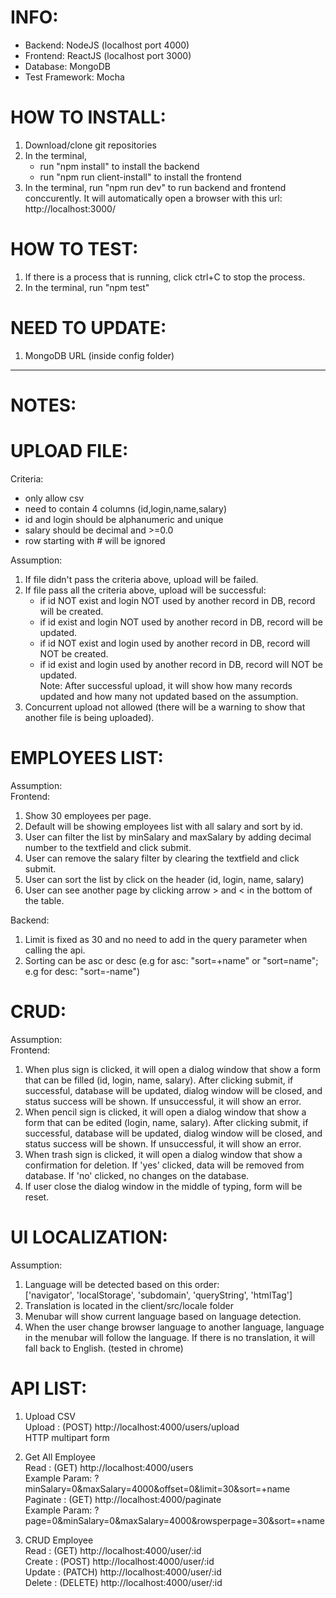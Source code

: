 INFO:
====
- Backend: NodeJS (localhost port 4000)
- Frontend: ReactJS (localhost port 3000)
- Database: MongoDB
- Test Framework: Mocha

HOW TO INSTALL:
====
1. Download/clone git repositories
2. In the terminal, 
   - run "npm install" to install the backend 
   - run "npm run client-install" to install the frontend
3. In the terminal, run "npm run dev" to run backend and frontend conccurently. It will automatically open a browser with this url: http://localhost:3000/

HOW TO TEST:
====
1. If there is a process that is running, click ctrl+C to stop the process.
2. In the terminal, run "npm test"

NEED TO UPDATE:
====
1. MongoDB URL (inside config folder)


----

NOTES:
====

UPLOAD FILE:
====
Criteria:
- only allow csv
- need to contain 4 columns (id,login,name,salary)
- id and login should be alphanumeric and unique
- salary should be decimal and >=0.0
- row starting with # will be ignored

Assumption: 
1. If file didn't pass the criteria above, upload will be failed.
2. If file pass all the criteria above, upload will be successful:
   - if id NOT exist and login NOT used by another record in DB, record will be created.
   - if id exist and login NOT used by another record in DB, record will be updated.
   - if id NOT exist and login used by another record in DB, record will NOT be created.
   - if id exist and login used by another record in DB, record will NOT be updated.  
   Note: After successful upload, it will show how many records updated and how many not updated based on the assumption.
3. Concurrent upload not allowed (there will be a warning to show that another file is being uploaded).


EMPLOYEES LIST:
====
Assumption:  
Frontend:
1. Show 30 employees per page.
2. Default will be showing employees list with all salary and sort by id.
3. User can filter the list by minSalary and maxSalary by adding decimal number to the textfield and click submit.
4. User can remove the salary filter by clearing the textfield and click submit.
5. User can sort the list by click on the header (id, login, name, salary)
6. User can see another page by clicking arrow > and < in the bottom of the table.

Backend:
1. Limit is fixed as 30 and no need to add in the query parameter when calling the api.
2. Sorting can be asc or desc (e.g for asc: "sort=+name" or "sort=name"; e.g for desc: "sort=-name")


CRUD:
====
Assumption:  
Frontend:
1. When plus sign is clicked, it will open a dialog window that show a form that can be filled (id, login, name, salary). After clicking submit, if successful, database will be updated, dialog window will be closed, and status success will be shown. If unsuccessful, it will show an error.
2. When pencil sign is clicked, it will open a dialog window that show a form that can be edited (login, name, salary). After clicking submit, if successful, database will be updated, dialog window will be closed, and status success will be shown. If unsuccessful, it will show an error.
3. When trash sign is clicked, it will open a dialog window that show a confirmation for deletion. If 'yes' clicked, data will be removed from database. If 'no' clicked, no changes on the database.
4. If user close the dialog window in the middle of typing, form will be reset.


UI LOCALIZATION:
====
Assumption: 
1. Language will be detected based on this order:  
['navigator', 'localStorage', 'subdomain', 'queryString', 'htmlTag']
2. Translation is located in the client/src/locale folder
3. Menubar will show current language based on language detection.
4. When the user change browser language to another language, language in the menubar will follow the language. If there is no translation, it will fall back to English. (tested in chrome)


API LIST:
====
1. Upload CSV  
Upload   : (POST) http://localhost:4000/users/upload  
HTTP multipart form

2. Get All Employee  
Read     : (GET) http://localhost:4000/users  
Example Param: ?minSalary=0&maxSalary=4000&offset=0&limit=30&sort=+name  
Paginate : (GET) http://localhost:4000/paginate  
Example Param: ?page=0&minSalary=0&maxSalary=4000&rowsperpage=30&sort=+name

3. CRUD Employee  
Read     : (GET) http://localhost:4000/user/:id  
Create   : (POST) http://localhost:4000/user/:id  
Update   : (PATCH) http://localhost:4000/user/:id  
Delete   : (DELETE) http://localhost:4000/user/:id  
